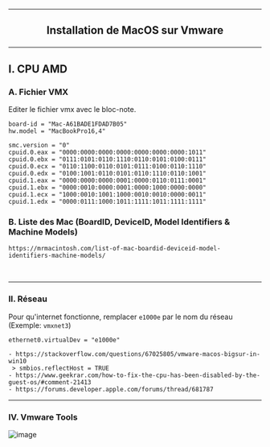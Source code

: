 -------------------------------------------------------------------------------------------------------------------------
## <p align='center'> Installation de MacOS sur Vmware </p>

-------------------------------------------------------------------------------------------------------------------------
## I. CPU AMD
### A. Fichier VMX
Editer le fichier vmx avec le bloc-note.
```
board-id = "Mac-A61BADE1FDAD7B05"
hw.model = "MacBookPro16,4"

smc.version = "0"
cpuid.0.eax = "0000:0000:0000:0000:0000:0000:0000:1011"
cpuid.0.ebx = "0111:0101:0110:1110:0110:0101:0100:0111"
cpuid.0.ecx = "0110:1100:0110:0101:0111:0100:0110:1110"
cpuid.0.edx = "0100:1001:0110:0101:0110:1110:0110:1001"
cpuid.1.eax = "0000:0000:0000:0001:0000:0110:0111:0001"
cpuid.1.ebx = "0000:0010:0000:0001:0000:1000:0000:0000"
cpuid.1.ecx = "1000:0010:1001:1000:0010:0010:0000:0011"
cpuid.1.edx = "0000:0111:1000:1011:1111:1011:1111:1111"
```

### B. Liste des Mac (BoardID, DeviceID, Model Identifiers & Machine Models)

```
https://mrmacintosh.com/list-of-mac-boardid-deviceid-model-identifiers-machine-models/
```

<br />

---------------------------------------------------------------------------------------------------------------
### II. Réseau
Pour qu'internet fonctionne, remplacer `e1000e` par le nom du réseau (Exemple: `vmxnet3`)
```
ethernet0.virtualDev = "e1000e"
```



```
- https://stackoverflow.com/questions/67025805/vmware-macos-bigsur-in-win10
 > smbios.reflectHost = TRUE
- https://www.geekrar.com/how-to-fix-the-cpu-has-been-disabled-by-the-guest-os/#comment-21413
- https://forums.developer.apple.com/forums/thread/681787
```

---------------------------------------------------------------------------------------------------------------
### IV. Vmware Tools


![image](https://github.com/user-attachments/assets/9aa7feee-a4ca-4ae9-ac20-14ad424ca080)
